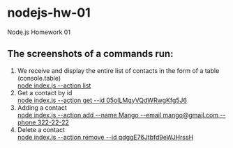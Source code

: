 # nodejs-hw-01

Node.js Homework 01

## The screenshots of a commands run:

1. We receive and display the entire list of contacts in the form of a table
   (console.table) <br>[node index.js --action list](https://ibb.co/FqmPgRz)
2. Get a contact by id
   <br>[node index.js --action get --id 05olLMgyVQdWRwgKfg5J6](https://ibb.co/p1WpV1b)
3. Adding a contact
   <br>[node index.js --action add --name Mango --email mango@gmail.com --phone 322-22-22](https://ibb.co/6R1MgYj)
4. Delete a contact
   <br>[node index.js --action remove --id qdggE76Jtbfd9eWJHrssH](https://ibb.co/jfrpRCL)
